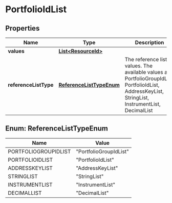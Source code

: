 

# PortfolioIdList


## Properties

Name | Type | Description | Notes
------------ | ------------- | ------------- | -------------
**values** | [**List&lt;ResourceId&gt;**](ResourceId.md) |  | 
**referenceListType** | [**ReferenceListTypeEnum**](#ReferenceListTypeEnum) | The reference list values. The available values are: PortfolioGroupIdList, PortfolioIdList, AddressKeyList, StringList, InstrumentList, DecimalList | 



## Enum: ReferenceListTypeEnum

Name | Value
---- | -----
PORTFOLIOGROUPIDLIST | &quot;PortfolioGroupIdList&quot;
PORTFOLIOIDLIST | &quot;PortfolioIdList&quot;
ADDRESSKEYLIST | &quot;AddressKeyList&quot;
STRINGLIST | &quot;StringList&quot;
INSTRUMENTLIST | &quot;InstrumentList&quot;
DECIMALLIST | &quot;DecimalList&quot;



